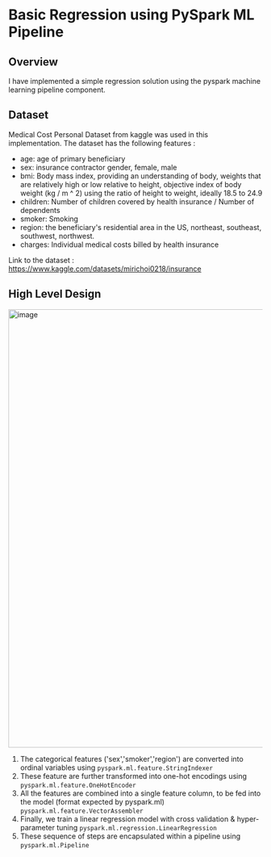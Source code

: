 # Basic Regression using PySpark ML Pipeline
## Overview
I have implemented a simple regression solution using the pyspark machine learning pipeline component. 

## Dataset
Medical Cost Personal Dataset from kaggle was used in this implementation. The dataset has the following features :

- age: age of primary beneficiary
- sex: insurance contractor gender, female, male
- bmi: Body mass index, providing an understanding of body, weights that are relatively high or low relative to height, objective index of body weight (kg / m ^ 2) using the ratio of height to weight, ideally 18.5 to 24.9
- children: Number of children covered by health insurance / Number of dependents
- smoker: Smoking
- region: the beneficiary's residential area in the US, northeast, southeast, southwest, northwest.
- charges: Individual medical costs billed by health insurance

Link to the dataset : https://www.kaggle.com/datasets/mirichoi0218/insurance


## High Level Design

<img width="869" alt="image" src="https://user-images.githubusercontent.com/89654615/205430816-939e891d-9597-4d84-9e1e-5e81819f309c.png">

1. The categorical features ('sex','smoker','region') are converted into ordinal variables using <code>pyspark.ml.feature.StringIndexer</code>
2. These feature are further transformed into one-hot encodings using <code>pyspark.ml.feature.OneHotEncoder</code>
3. All the features are combined into a single feature column, to be fed into the model (format expected by pyspark.ml) <code>pyspark.ml.feature.VectorAssembler</code>
4. Finally, we train a linear regression model with cross validation & hyper-parameter tuning <code>pyspark.ml.regression.LinearRegression</code>
5. These sequence of steps are encapsulated within a pipeline using <code>pyspark.ml.Pipeline</code>
